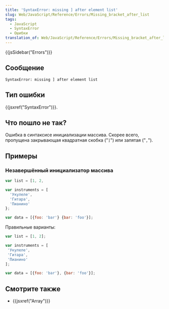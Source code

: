 ```yaml
---
title: 'SyntaxError: missing ] after element list'
slug: Web/JavaScript/Reference/Errors/Missing_bracket_after_list
tags:
  - JavaScript
  - SyntaxError
  - Ошибки
translation_of: Web/JavaScript/Reference/Errors/Missing_bracket_after_list
---
```


{{jsSidebar("Errors")}}

## Сообщение

```
SyntaxError: missing ] after element list
```

## Тип ошибки

{{jsxref("SyntaxError")}}.

## Что пошло не так?

Ошибка в синтаксисе инициализации массива. Скорее всего, пропущена закрывающая квадратная скобка ("`]`") или запятая ("`,`").

## Примеры

### Незавершённый инициализатор массива

```js example-bad
var list = [1, 2,

var instruments = [
  'Укулеле',
  'Гитара',
  'Пианино'
};

var data = [{foo: 'bar'} {bar: 'foo'}];
```

Правильные варианты:

```js example-good
var list = [1, 2];

var instruments = [
 'Укулеле',
 'Гитара',
 'Пианино'
];

var data = [{foo: 'bar'}, {bar: 'foo'}];
```

## Смотрите также

- {{jsxref("Array")}}
